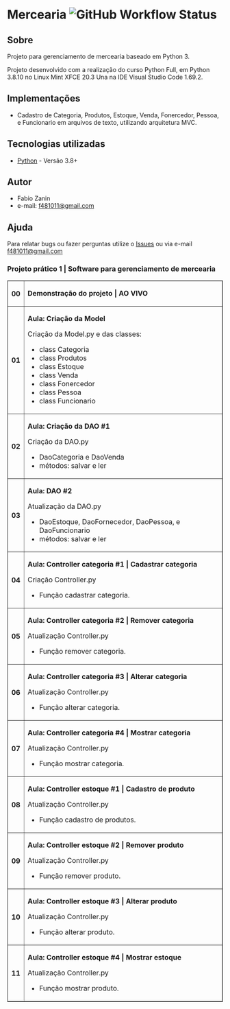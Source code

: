 # Mercearia ![GitHub Workflow Status](https://img.shields.io/github/workflow/status/dwyl/auth_plug/Elixir%20CI?label=build&style=flat-square)

## Sobre 

Projeto para gerenciamento de mercearia baseado em Python 3.

Projeto desenvolvido com a realização do curso Python Full, em Python 3.8.10 no Linux Mint XFCE 20.3 Una na IDE Visual Studio Code 1.69.2.

## Implementações

- Cadastro de Categoria, Produtos, Estoque, Venda, Fonercedor, Pessoa, e Funcionario em arquivos de texto, utilizando arquitetura MVC.

## Tecnologias utilizadas

- [Python](https://www.python.org/downloads/) - Versão 3.8+

## Autor
- Fabio Zanin
- e-mail: [f481011@gmail.com](f481011@gmail.com)

## Ajuda

Para relatar bugs ou fazer perguntas utilize o [Issues](https://github.com/fabio-zanin/python-full-mercearia-22-07/issues) ou via e-mail [f481011@gmail.com](f481011@gmail.com)

### Projeto prático 1 | Software para gerenciamento de mercearia

<table border="1" class="dataframe">
  <tbody>
    <tr>
    <th>00</th>
    <td>
        <p align="top"><b>Demonstração do projeto | AO VIVO</b></p>
    </td> 
    </tr>
    <tr>
    <th>01</th>
    <td>
        <p align="top"><b>Aula: Criação da Model</b></p>
        <p align="justify">Criação da Model.py e das classes:</p>
        <ul>
            <li>class Categoria</li>
            <li>class Produtos</li>
            <li>class Estoque</li>
            <li>class Venda</li>
            <li>class Fonercedor</li>
            <li>class Pessoa</li>
            <li>class Funcionario</li>
        </ul>
    </td> 
    </tr>
    <tr>
    <th>02</th>
    <td>
        <p align="top"><b>Aula: Criação da DAO #1</b></p>
        <p align="justify">Criação da DAO.py </p>
        <ul>
            <li>DaoCategoria e DaoVenda</li>
            <li>métodos: salvar e ler</li>
        </ul>
    </td> 
    </tr>
        </tr>
    <tr>
    <th>03</th>
    <td>
        <p align="top"><b>Aula: DAO #2</b></p>
        <p align="justify">Atualização da DAO.py </p>
        <ul>
            <li>DaoEstoque, DaoFornecedor, DaoPessoa, e DaoFuncionario</li>
            <li>métodos: salvar e ler</li>
        </ul>
    </td> 
    </tr>
    <tr>
    <th>04</th>
    <td>
        <p align="top"><b>Aula: Controller categoria #1 | Cadastrar categoria</b></p>
        <p align="justify">Criação Controller.py </p>
        <ul>
            <li>Função cadastrar categoria.</li>
        </ul>
    </td> 
    </tr>
    <tr>
    <th>05</th>
    <td>
        <p align="top"><b>Aula: Controller categoria #2 | Remover categoria</b></p>
        <p align="justify">Atualização Controller.py </p>
        <ul>
            <li>Função remover categoria.</li>
        </ul>
    </td> 
    </tr>
    </tr>
    <tr>
    <th>06</th>
    <td>
        <p align="top"><b>Aula: Controller categoria #3 | Alterar categoria</b></p>
        <p align="justify">Atualização Controller.py </p>
        <ul>
            <li>Função alterar categoria.</li>
        </ul>
    </td> 
    </tr>
    <tr>
    <th>07</th>
    <td>
        <p align="top"><b>Aula: Controller categoria #4 | Mostrar categoria</b></p>
        <p align="justify">Atualização Controller.py </p>
        <ul>
            <li>Função mostrar categoria.</li>
        </ul>
    </td> 
    </tr>
    </tr>
    <tr>
    <th>08</th>
    <td>
        <p align="top"><b>Aula: Controller estoque #1 | Cadastro de produto</b></p>
        <p align="justify">Atualização Controller.py </p>
        <ul>
            <li>Função cadastro de produtos.</li>
        </ul>
    </td> 
    </tr>
    <tr>
    <th>09</th>
    <td>
        <p align="top"><b>Aula: Controller estoque #2 | Remover produto</b></p>
        <p align="justify">Atualização Controller.py </p>
        <ul>
            <li>Função remover produto.</li>
        </ul>
    </td> 
    </tr>
    <tr>
    <th>10</th>
    <td>
        <p align="top"><b>Aula: Controller estoque #3 | Alterar produto</b></p>
        <p align="justify">Atualização Controller.py </p>
        <ul>
            <li>Função alterar produto.</li>
        </ul>
    </td> 
    </tr>
       <tr>
    <th>11</th>
    <td>
        <p align="top"><b>Aula: Controller estoque #4 | Mostrar estoque</b></p>
        <p align="justify">Atualização Controller.py </p>
        <ul>
            <li>Função mostrar produto.</li>
        </ul>
    </td> 
    </tr>
</tbody>
</table>